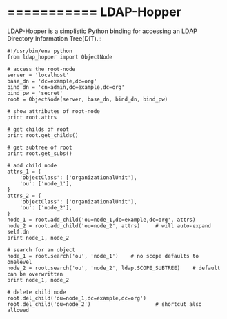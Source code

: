 ===========
LDAP-Hopper
===========

LDAP-Hopper is a simplistic Python binding for accessing an LDAP Directory
Information Tree(DIT).::

    #!/usr/bin/env python
    from ldap_hopper import ObjectNode

    # access the root-node
    server = 'localhost'
    base_dn = 'dc=example,dc=org'
    bind_dn = 'cn=admin,dc=example,dc=org'
    bind_pw = 'secret'
    root = ObjectNode(server, base_dn, bind_dn, bind_pw)

    # show attributes of root-node
    print root.attrs

    # get childs of root
    print root.get_childs()

    # get subtree of root
    print root.get_subs()

    # add child node
    attrs_1 = {
        'objectClass': ['organizationalUnit'],
        'ou': ['node_1'],
    }
    attrs_2 = {
        'objectClass': ['organizationalUnit'],
        'ou': ['node_2'],
    }
    node_1 = root.add_child('ou=node_1,dc=example,dc=org', attrs)
    node_2 = root.add_child('ou=node_2', attrs)     # will auto-expand self.dn
    print node_1, node_2

    # search for an object
    node_1 = root.search('ou', 'node_1')    # no scope defaults to onelevel
    node_2 = root.search('ou', 'node_2', ldap.SCOPE_SUBTREE)    # default can be overwritten
    print node_1, node_2

    # delete child node
    root.del_child('ou=node_1,dc=example,dc=org')
    root.del_child('ou=node_2')                     # shortcut also allowed
